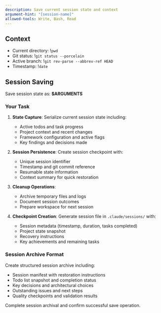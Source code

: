 ```yaml
---
description: Save current session state and context
argument-hint: "[session-name]"
allowed-tools: Write, Bash, Read
---
```


## Context
- Current directory: !`pwd`
- Git status: !`git status --porcelain`
- Active branch: !`git rev-parse --abbrev-ref HEAD`
- Timestamp: !`date`

## Session Saving
Save session state as: **$ARGUMENTS**

### Your Task
1. **State Capture**: Serialize current session state including:
   - Active todos and task progress
   - Project context and recent changes
   - Framework configuration and active flags
   - Key findings and decisions made

2. **Session Persistence**: Create session checkpoint with:
   - Unique session identifier
   - Timestamp and git commit reference
   - Resumable state information
   - Context summary for quick restoration

3. **Cleanup Operations**: 
   - Archive temporary files and logs
   - Document session outcomes
   - Prepare workspace for next session

4. **Checkpoint Creation**: Generate session file in `.claude/sessions/` with:
   - Session metadata (timestamp, duration, tasks completed)
   - Project state snapshot
   - Recovery instructions
   - Key achievements and remaining tasks

### Session Archive Format
Create structured session archive including:
- Session manifest with restoration instructions
- Todo list snapshot and completion status
- Key decisions and architectural choices
- Outstanding issues and next steps
- Quality checkpoints and validation results

Complete session archival and confirm successful save operation.